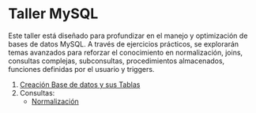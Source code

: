 # Taller MySQL
Este taller está diseñado para profundizar en el manejo y optimización de bases de datos MySQL.
A través de ejercicios prácticos, se explorarán temas avanzados para reforzar el conocimiento en
normalización, joins, consultas complejas, subconsultas, procedimientos almacenados, funciones
definidas por el usuario y triggers.

1. [Creación Base de datos y sus Tablas](MYSQL/db.sql)
2. Consultas: 
    - [Normalización](MYSQL/CONSULTAS/normalizacion.sql)